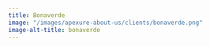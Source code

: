 ```yaml
---
title: Bonaverde
image: "/images/apexure-about-us/clients/bonaverde.png"
image-alt-title: bonaverde
---
```


